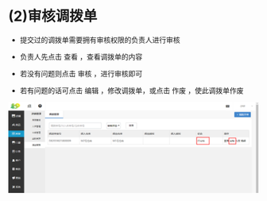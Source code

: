 # (2)审核调拨单

*   提交过的调拨单需要拥有审核权限的负责人进行审核

*   负责人先点击 查看 ，查看调拨单的内容

*   若没有问题则点击 审核 ，进行审核即可

*   若有问题的话可点击 编辑 ，修改调拨单，或点击 作废 ，使此调拨单作废

![](images/diaobo3.jpg)

